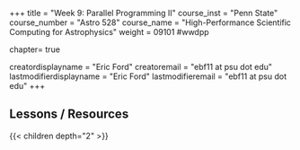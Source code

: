 +++
title = "Week 9: Parallel Programming II"
course_inst = "Penn State"
course_number = "Astro 528"
course_name = "High-Performance Scientific Computing for Astrophysics"
weight = 09101  #wwdpp

chapter= true

creatordisplayname = "Eric Ford"
creatoremail = "ebf11 at psu dot edu"
lastmodifierdisplayname = "Eric Ford"
lastmodifieremail = "ebf11 at psu dot edu"
+++

## Lessons / Resources
{{< children depth="2" >}}
